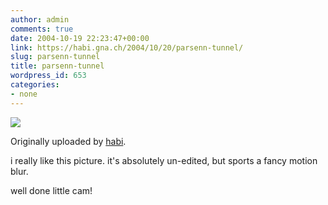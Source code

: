 ```yaml
---
author: admin
comments: true
date: 2004-10-19 22:23:47+00:00
link: https://habi.gna.ch/2004/10/20/parsenn-tunnel/
slug: parsenn-tunnel
title: parsenn-tunnel
wordpress_id: 653
categories:
- none
---
```



 [![](http://www.flickr.com/photos/955167_439aaf4943_m.jpg)](http://www.flickr.com/photos/habi/955167/)
   

  Originally uploaded by [habi](http://www.flickr.com/people/habi/).
 



i really like this picture. it's absolutely un-edited, but sports a fancy motion blur.  

well done little cam!
  


